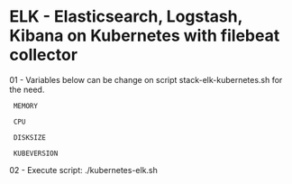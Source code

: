 # ELK - Elasticsearch, Logstash, Kibana on Kubernetes with filebeat collector

01 - Variables below can be change on script stack-elk-kubernetes.sh for the  need.

     MEMORY

     CPU

     DISKSIZE

     KUBEVERSION


02 - Execute script: ./kubernetes-elk.sh 

